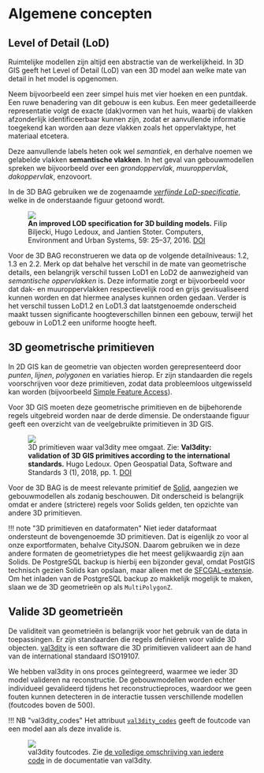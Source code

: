 # Algemene concepten

## Level of Detail (LoD)

Ruimtelijke modellen zijn altijd een abstractie van de werkelijkheid. In 3D GIS geeft het Level of Detail (LoD) van een 3D model aan welke mate van detail in het model is opgenomen.

Neem bijvoorbeeld een zeer simpel huis met vier hoeken en een puntdak. Een ruwe benadering van dit gebouw is een kubus. Een meer gedetailleerde representatie volgt de exacte (dak)vormen van het huis, waarbij de vlakken afzonderlijk identificeerbaar kunnen zijn, zodat er aanvullende informatie toegekend kan worden aan deze vlakken zoals het oppervlaktype, het materiaal etcetera.

Deze aanvullende labels heten ook wel *semantiek*, en derhalve noemen we gelabelde vlakken **semantische vlakken**. In het geval van gebouwmodellen spreken we bijvoorbeeld over een *grondoppervlak*, *muuroppervlak*, *dakoppervlak*, enzovoort.

In de 3D BAG gebruiken we de zogenaamde [*verfijnde LoD-specificatie*](http://doi.org/10.1016/j.compenvurbsys.2016.04.005), welke in de onderstaande figuur getoond wordt.

<figure>
  <img src="https://3d.bk.tudelft.nl/lod/lodtud.png" />
  <figcaption><b>An improved LOD specification for 3D building models.</b> Filip Biljecki, Hugo Ledoux, and Jantien Stoter. Computers, Environment and Urban Systems, 59: 25–37, 2016. <a href="http://doi.org/10.1016/j.compenvurbsys.2016.04.005">DOI</a></figcaption>
</figure>

Voor de 3D BAG reconstrueren we data op de volgende detailniveaus: 1.2, 1.3 en 2.2. Merk op dat behalve het verschil in de mate van geometrische details, een belangrijk verschil tussen LoD1 en LoD2 de aanwezigheid van *semantische oppervlakken* is. Deze informatie zorgt er bijvoorbeeld voor dat dak- en muuroppervlakken respectievelijk rood en grijs gevisualiseerd kunnen worden en dat hiermee analyses kunnen orden gedaan. Verder is het verschil tussen LoD1.2 en LoD1.3 dat laatstgenoemde onderscheid maakt tussen significante hoogteverschillen binnen een gebouw, terwijl het gebouw in LoD1.2 een uniforme hoogte heeft.

<!-- difficulties of modelling buildings in diff lod-s -->

<!-- highest lod is not always the best -->

## 3D geometrische primitieven

In 2D GIS kan de geometrie van objecten worden gerepresenteerd door *punten*, *lijnen*, *polygonen* en variaties hierop. Er zijn standaarden die regels voorschrijven voor deze primitieven, zodat data probleemloos uitgewisseld kan worden (bijvoorbeeld [Simple Feature Access](https://www.ogc.org/standards/sfa)).

Voor 3D GIS moeten deze geometrische primitieven en de bijbehorende regels uitgebreid worden naar de derde dimensie. De onderstaande figuur geeft een overzicht van de veelgebruikte primitieven in 3D GIS.

<figure>
  <img src="https://val3dity.readthedocs.io/en/latest/_images/geomprimitives.svg" />
  <figcaption>3D primitieven waar val3dity mee omgaat. Zie: <b>Val3dity: validation of 3D GIS primitives according to the international standards.</b> Hugo Ledoux. Open Geospatial Data, Software and Standards 3 (1), 2018, pp. 1. <a href="http://dx.doi.org/10.1186/s40965-018-0043-x">DOI</a></figcaption>
</figure>

<!-- I am unsure if there is a proper Dutch translation for Solid -->

Voor de 3D BAG is de meest relevante primitief de [Solid](https://val3dity.readthedocs.io/en/latest/definitions/#solid), aangezien we gebouwmodellen als zodanig beschouwen. Dit onderscheid is belangrijk omdat er andere (strictere) regels voor Solids gelden, ten opzichte van andere 3D primitieven.

!!! note "3D primitieven en dataformaten"
    Niet ieder dataformaat ondersteunt de bovengenoemde 3D primitieven. Dat is eigenlijk zo voor al onze exportformaten, behalve CityJSON. Daarom gebruiken we in deze andere formaten de geometrietypes die het meest gelijkwaardig zijn aan Solids. De PostgreSQL backup is hierbij een bijzonder geval, omdat PostGIS technisch gezien Solids kan opslaan, maar alleen met de [SFCGAL-extensie](http://www.sfcgal.org/). Om het inladen van de PostgreSQL backup zo makkelijk mogelijk te maken, slaan we de 3D geometrieën op als `MultiPolygonZ`.

## Valide 3D geometrieën

De validiteit van geometrieën is belangrijk voor het gebruik van de data in toepassingen. Er zijn standaarden die regels definiëren voor valide 3D objecten. [val3dity](https://val3dity.readthedocs.io/en/latest/) is een software die 3D primitieven valideert aan de hand van de international standaard ISO19107.

We hebben val3dity in ons proces geïntegreerd, waarmee we ieder 3D model valideren na reconstructie. De gebouwmodellen worden echter individueel gevalideerd tijdens het reconstructieproces, waardoor we geen fouten kunnen detecteren in de interactie tussen verschillende modellen (foutcodes boven de 500).

!!! NB "val3dity_codes"
    Het attribuut [`val3dity_codes`](attributes.md#val3dity_codes) geeft de foutcode van een model aan als deze invalide is.

<figure>
  <img src="https://val3dity.readthedocs.io/en/latest/_images/errorcodes.png" />
  <figcaption>val3dity foutcodes. Zie <a href="https://val3dity.readthedocs.io/en/latest/errors/">de volledige omschrijving van iedere code</a> in de documentatie van val3dity.</figcaption>
</figure>


